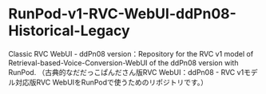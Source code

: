 # RunPod-v1-RVC-WebUI-ddPn08-Historical-Legacy
Classic RVC WebUI - ddPn08 version：Repository for the RVC v1 model of Retrieval-based-Voice-Conversion-WebUI of the ddPn08 version with RunPod. （古典的なだだっこぱんださん版RVC WebUI：ddPn08 - RVC v1モデル対応版RVC WebUIをRunPodで使うためのリポジトリです。） 
